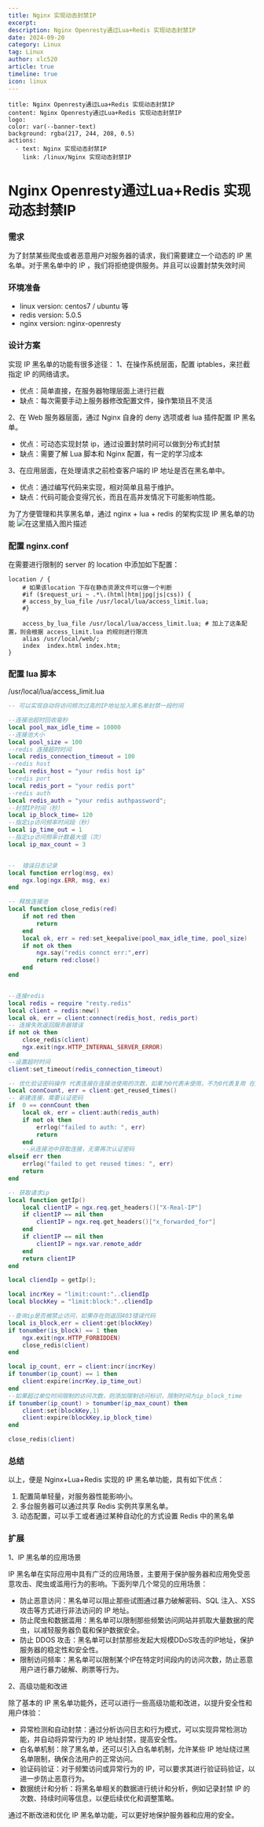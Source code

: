 ```yaml
---
title: Nginx 实现动态封禁IP
excerpt:
description: Nginx Openresty通过Lua+Redis 实现动态封禁IP
date: 2024-09-20
category: Linux
tag: Linux
author: xlc520
article: true
timeline: true
icon: linux
---
```


```component VPBanner
title: Nginx Openresty通过Lua+Redis 实现动态封禁IP
content: Nginx Openresty通过Lua+Redis 实现动态封禁IP
logo: 
color: var(--banner-text)
background: rgba(217, 244, 208, 0.5)
actions:
  - text: Nginx 实现动态封禁IP
    link: /linux/Nginx 实现动态封禁IP
```

# Nginx Openresty通过Lua+Redis 实现动态封禁IP

### 需求

为了封禁某些爬虫或者恶意用户对服务器的请求，我们需要建立一个动态的 IP 黑名单。对于黑名单中的 IP ，我们将拒绝提供服务。并且可以设置封禁失效时间

### 环境准备

- linux version: centos7 / ubuntu 等
- redis version: 5.0.5
- nginx version: nginx-openresty

### 设计方案

实现 IP 黑名单的功能有很多途径：
1、在操作系统层面，配置 iptables，来拦截指定 IP 的网络请求。

- 优点：简单直接，在服务器物理层面上进行拦截
- 缺点：每次需要手动上服务器修改配置文件，操作繁琐且不灵活

2、在 Web 服务器层面，通过 Nginx 自身的 deny 选项或者 lua 插件配置 IP 黑名单。

- 优点：可动态实现封禁 ip，通过设置封禁时间可以做到分布式封禁
- 缺点：需要了解 Lua 脚本和 Nginx 配置，有一定的学习成本

3、在应用层面，在处理请求之前检查客户端的 IP 地址是否在黑名单中。

- 优点：通过编写代码来实现，相对简单且易于维护。
- 缺点：代码可能会变得冗长，而且在高并发情况下可能影响性能。

为了方便管理和共享黑名单，通过 nginx + lua + redis 的架构实现 IP
黑名单的功能 ![在这里插入图片描述](https://bitbucket.org/xlc520/blogasset/raw/main/images/2024/073a293d963e47888f8a3ec9f682ad15tplv-k3u1fbpfcp-jj-mark3024000q75.webp)

### 配置 nginx.conf

在需要进行限制的 server 的 location 中添加如下配置：

```nginx
location / {
    # 如果该location 下存在静态资源文件可以做一个判断      
    #if ($request_uri ~ .*\.(html|htm|jpg|js|css)) {
    # access_by_lua_file /usr/local/lua/access_limit.lua;   
    #}
    
    access_by_lua_file /usr/local/lua/access_limit.lua; # 加上了这条配置，则会根据 access_limit.lua 的规则进行限流
    alias /usr/local/web/;
    index  index.html index.htm;
}
```

### 配置 lua 脚本

/usr/local/lua/access_limit.lua

```lua
-- 可以实现自动将访问频次过高的IP地址加入黑名单封禁一段时间

--连接池超时回收毫秒
local pool_max_idle_time = 10000
--连接池大小
local pool_size = 100
--redis 连接超时时间
local redis_connection_timeout = 100
--redis host
local redis_host = "your redis host ip"
--redis port
local redis_port = "your redis port"
--redis auth
local redis_auth = "your redis authpassword";
--封禁IP时间（秒）
local ip_block_time= 120
--指定ip访问频率时间段（秒）
local ip_time_out = 1
--指定ip访问频率计数最大值（次）
local ip_max_count = 3


--  错误日志记录
local function errlog(msg, ex)
    ngx.log(ngx.ERR, msg, ex)
end

-- 释放连接池
local function close_redis(red)
    if not red then
        return
    end
    local ok, err = red:set_keepalive(pool_max_idle_time, pool_size)
    if not ok then
        ngx.say("redis connct err:",err)
        return red:close()
    end
end


--连接redis
local redis = require "resty.redis"
local client = redis:new()
local ok, err = client:connect(redis_host, redis_port)
-- 连接失败返回服务器错误
if not ok then
    close_redis(client)
    ngx.exit(ngx.HTTP_INTERNAL_SERVER_ERROR)
end
--设置超时时间
client:set_timeout(redis_connection_timeout)

-- 优化验证密码操作 代表连接在连接池使用的次数，如果为0代表未使用，不为0代表复用 在只有为0时才进行密码校验
local connCount, err = client:get_reused_times()
-- 新建连接，需要认证密码
if  0 == connCount then
    local ok, err = client:auth(redis_auth)
    if not ok then
        errlog("failed to auth: ", err)
        return
    end
    --从连接池中获取连接，无需再次认证密码
elseif err then
    errlog("failed to get reused times: ", err)
    return
end

-- 获取请求ip
local function getIp()
    local clientIP = ngx.req.get_headers()["X-Real-IP"]
    if clientIP == nil then
        clientIP = ngx.req.get_headers()["x_forwarded_for"]
    end
    if clientIP == nil then
        clientIP = ngx.var.remote_addr
    end
    return clientIP
end

local cliendIp = getIp();

local incrKey = "limit:count:"..cliendIp
local blockKey = "limit:block:"..cliendIp

--查询ip是否被禁止访问，如果存在则返回403错误代码
local is_block,err = client:get(blockKey)
if tonumber(is_block) == 1 then
    ngx.exit(ngx.HTTP_FORBIDDEN)
    close_redis(client)
end

local ip_count, err = client:incr(incrKey)
if tonumber(ip_count) == 1 then
    client:expire(incrKey,ip_time_out)
end
--如果超过单位时间限制的访问次数，则添加限制访问标识，限制时间为ip_block_time
if tonumber(ip_count) > tonumber(ip_max_count) then
    client:set(blockKey,1)
    client:expire(blockKey,ip_block_time)
end

close_redis(client)
```

### 总结

以上，便是 Nginx+Lua+Redis 实现的 IP 黑名单功能，具有如下优点：

1. 配置简单轻量，对服务器性能影响小。
2. 多台服务器可以通过共享 Redis 实例共享黑名单。
3. 动态配置，可以手工或者通过某种自动化的方式设置 Redis 中的黑名单

### 扩展

1、IP 黑名单的应用场景

IP 黑名单在实际应用中具有广泛的应用场景，主要用于保护服务器和应用免受恶意攻击、爬虫或滥用行为的影响。下面列举几个常见的应用场景：

- 防止恶意访问：黑名单可以阻止那些试图通过暴力破解密码、SQL 注入、XSS 攻击等方式进行非法访问的 IP 地址。
- 防止爬虫和数据滥用：黑名单可以限制那些频繁访问网站并抓取大量数据的爬虫，以减轻服务器负载和保护数据安全。
- 防止 DDOS 攻击：黑名单可以封禁那些发起大规模DDoS攻击的IP地址，保护服务器的稳定性和安全性。
- 限制访问频率：黑名单可以限制某个IP在特定时间段内的访问次数，防止恶意用户进行暴力破解、刷票等行为。

2、高级功能和改进

除了基本的 IP 黑名单功能外，还可以进行一些高级功能和改进，以提升安全性和用户体验：

- 异常检测和自动封禁：通过分析访问日志和行为模式，可以实现异常检测功能，并自动将异常行为的 IP 地址封禁，提高安全性。
- 白名单机制：除了黑名单，还可以引入白名单机制，允许某些 IP 地址绕过黑名单限制，确保合法用户的正常访问。
- 验证码验证：对于频繁访问或异常行为的 IP，可以要求其进行验证码验证，以进一步防止恶意行为。
- 数据统计和分析：将黑名单相关的数据进行统计和分析，例如记录封禁 IP 的次数、持续时间等信息，以便后续优化和调整策略。

通过不断改进和优化 IP 黑名单功能，可以更好地保护服务器和应用的安全。






<Share colorful service="email,qq,qzone,qrcode,weibo,telegram,twitter" />
